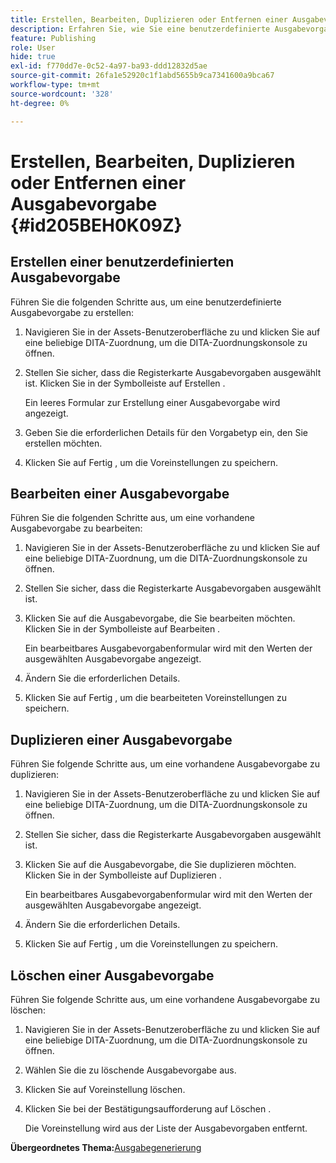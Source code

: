 ```yaml
---
title: Erstellen, Bearbeiten, Duplizieren oder Entfernen einer Ausgabevorgabe
description: Erfahren Sie, wie Sie eine benutzerdefinierte Ausgabevorgabe in AEM Guides erstellen, bearbeiten, duplizieren und löschen.
feature: Publishing
role: User
hide: true
exl-id: f770dd7e-0c52-4a97-ba93-ddd12832d5ae
source-git-commit: 26fa1e52920c1f1abd5655b9ca7341600a9bca67
workflow-type: tm+mt
source-wordcount: '328'
ht-degree: 0%

---
```


# Erstellen, Bearbeiten, Duplizieren oder Entfernen einer Ausgabevorgabe {#id205BEH0K09Z}

## Erstellen einer benutzerdefinierten Ausgabevorgabe

Führen Sie die folgenden Schritte aus, um eine benutzerdefinierte Ausgabevorgabe zu erstellen:

1. Navigieren Sie in der Assets-Benutzeroberfläche zu und klicken Sie auf eine beliebige DITA-Zuordnung, um die DITA-Zuordnungskonsole zu öffnen.

1. Stellen Sie sicher, dass die Registerkarte Ausgabevorgaben ausgewählt ist. Klicken Sie in der Symbolleiste auf Erstellen .

   Ein leeres Formular zur Erstellung einer Ausgabevorgabe wird angezeigt.

1. Geben Sie die erforderlichen Details für den Vorgabetyp ein, den Sie erstellen möchten.

1. Klicken Sie auf Fertig , um die Voreinstellungen zu speichern.


## Bearbeiten einer Ausgabevorgabe

Führen Sie die folgenden Schritte aus, um eine vorhandene Ausgabevorgabe zu bearbeiten:

1. Navigieren Sie in der Assets-Benutzeroberfläche zu und klicken Sie auf eine beliebige DITA-Zuordnung, um die DITA-Zuordnungskonsole zu öffnen.

1. Stellen Sie sicher, dass die Registerkarte Ausgabevorgaben ausgewählt ist.

1. Klicken Sie auf die Ausgabevorgabe, die Sie bearbeiten möchten. Klicken Sie in der Symbolleiste auf Bearbeiten .

   Ein bearbeitbares Ausgabevorgabenformular wird mit den Werten der ausgewählten Ausgabevorgabe angezeigt.

1. Ändern Sie die erforderlichen Details.

1. Klicken Sie auf Fertig , um die bearbeiteten Voreinstellungen zu speichern.


## Duplizieren einer Ausgabevorgabe

Führen Sie folgende Schritte aus, um eine vorhandene Ausgabevorgabe zu duplizieren:

1. Navigieren Sie in der Assets-Benutzeroberfläche zu und klicken Sie auf eine beliebige DITA-Zuordnung, um die DITA-Zuordnungskonsole zu öffnen.

1. Stellen Sie sicher, dass die Registerkarte Ausgabevorgaben ausgewählt ist.

1. Klicken Sie auf die Ausgabevorgabe, die Sie duplizieren möchten. Klicken Sie in der Symbolleiste auf Duplizieren .

   Ein bearbeitbares Ausgabevorgabenformular wird mit den Werten der ausgewählten Ausgabevorgabe angezeigt.

1. Ändern Sie die erforderlichen Details.

1. Klicken Sie auf Fertig , um die Voreinstellungen zu speichern.


## Löschen einer Ausgabevorgabe

Führen Sie folgende Schritte aus, um eine vorhandene Ausgabevorgabe zu löschen:

1. Navigieren Sie in der Assets-Benutzeroberfläche zu und klicken Sie auf eine beliebige DITA-Zuordnung, um die DITA-Zuordnungskonsole zu öffnen.

1. Wählen Sie die zu löschende Ausgabevorgabe aus.

1. Klicken Sie auf Voreinstellung löschen.

1. Klicken Sie bei der Bestätigungsaufforderung auf Löschen .

   Die Voreinstellung wird aus der Liste der Ausgabevorgaben entfernt.


**Übergeordnetes Thema:**&#x200B;[ Ausgabegenerierung](generate-output.md)
